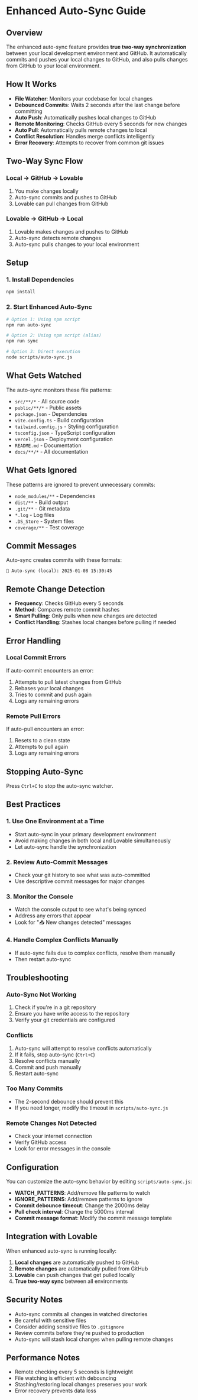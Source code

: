 # Enhanced Auto-Sync Guide

## Overview
The enhanced auto-sync feature provides **true two-way synchronization** between your local development environment and GitHub. It automatically commits and pushes your local changes to GitHub, and also pulls changes from GitHub to your local environment.

## How It Works
- **File Watcher**: Monitors your codebase for local changes
- **Debounced Commits**: Waits 2 seconds after the last change before committing
- **Auto Push**: Automatically pushes local changes to GitHub
- **Remote Monitoring**: Checks GitHub every 5 seconds for new changes
- **Auto Pull**: Automatically pulls remote changes to local
- **Conflict Resolution**: Handles merge conflicts intelligently
- **Error Recovery**: Attempts to recover from common git issues

## Two-Way Sync Flow

### Local → GitHub → Lovable
1. You make changes locally
2. Auto-sync commits and pushes to GitHub
3. Lovable can pull changes from GitHub

### Lovable → GitHub → Local
1. Lovable makes changes and pushes to GitHub
2. Auto-sync detects remote changes
3. Auto-sync pulls changes to your local environment

## Setup

### 1. Install Dependencies
```bash
npm install
```

### 2. Start Enhanced Auto-Sync
```bash
# Option 1: Using npm script
npm run auto-sync

# Option 2: Using npm script (alias)
npm run sync

# Option 3: Direct execution
node scripts/auto-sync.js
```

## What Gets Watched
The auto-sync monitors these file patterns:
- `src/**/*` - All source code
- `public/**/*` - Public assets
- `package.json` - Dependencies
- `vite.config.ts` - Build configuration
- `tailwind.config.js` - Styling configuration
- `tsconfig.json` - TypeScript configuration
- `vercel.json` - Deployment configuration
- `README.md` - Documentation
- `docs/**/*` - All documentation

## What Gets Ignored
These patterns are ignored to prevent unnecessary commits:
- `node_modules/**` - Dependencies
- `dist/**` - Build output
- `.git/**` - Git metadata
- `*.log` - Log files
- `.DS_Store` - System files
- `coverage/**` - Test coverage

## Commit Messages
Auto-sync creates commits with these formats:
```
🤖 Auto-sync (local): 2025-01-08 15:30:45
```

## Remote Change Detection
- **Frequency**: Checks GitHub every 5 seconds
- **Method**: Compares remote commit hashes
- **Smart Pulling**: Only pulls when new changes are detected
- **Conflict Handling**: Stashes local changes before pulling if needed

## Error Handling

### Local Commit Errors
If auto-commit encounters an error:
1. Attempts to pull latest changes from GitHub
2. Rebases your local changes
3. Tries to commit and push again
4. Logs any remaining errors

### Remote Pull Errors
If auto-pull encounters an error:
1. Resets to a clean state
2. Attempts to pull again
3. Logs any remaining errors

## Stopping Auto-Sync
Press `Ctrl+C` to stop the auto-sync watcher.

## Best Practices

### 1. Use One Environment at a Time
- Start auto-sync in your primary development environment
- Avoid making changes in both local and Lovable simultaneously
- Let auto-sync handle the synchronization

### 2. Review Auto-Commit Messages
- Check your git history to see what was auto-committed
- Use descriptive commit messages for major changes

### 3. Monitor the Console
- Watch the console output to see what's being synced
- Address any errors that appear
- Look for "📥 New changes detected" messages

### 4. Handle Complex Conflicts Manually
- If auto-sync fails due to complex conflicts, resolve them manually
- Then restart auto-sync

## Troubleshooting

### Auto-Sync Not Working
1. Check if you're in a git repository
2. Ensure you have write access to the repository
3. Verify your git credentials are configured

### Conflicts
1. Auto-sync will attempt to resolve conflicts automatically
2. If it fails, stop auto-sync (`Ctrl+C`)
3. Resolve conflicts manually
4. Commit and push manually
5. Restart auto-sync

### Too Many Commits
- The 2-second debounce should prevent this
- If you need longer, modify the timeout in `scripts/auto-sync.js`

### Remote Changes Not Detected
- Check your internet connection
- Verify GitHub access
- Look for error messages in the console

## Configuration
You can customize the auto-sync behavior by editing `scripts/auto-sync.js`:

- **WATCH_PATTERNS**: Add/remove file patterns to watch
- **IGNORE_PATTERNS**: Add/remove patterns to ignore
- **Commit debounce timeout**: Change the 2000ms delay
- **Pull check interval**: Change the 5000ms interval
- **Commit message format**: Modify the commit message template

## Integration with Lovable
When enhanced auto-sync is running locally:
1. **Local changes** are automatically pushed to GitHub
2. **Remote changes** are automatically pulled from GitHub
3. **Lovable** can push changes that get pulled locally
4. **True two-way sync** between all environments

## Security Notes
- Auto-sync commits all changes in watched directories
- Be careful with sensitive files
- Consider adding sensitive files to `.gitignore`
- Review commits before they're pushed to production
- Auto-sync will stash local changes when pulling remote changes

## Performance Notes
- Remote checking every 5 seconds is lightweight
- File watching is efficient with debouncing
- Stashing/restoring local changes preserves your work
- Error recovery prevents data loss 